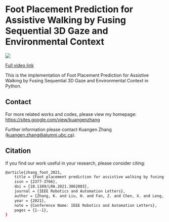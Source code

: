 # Foot Placement Prediction for Assistive Walking by Fusing Sequential 3D Gaze and Environmental Context

<kbd>
  <img src="paper_video.gif">
</kbd>

[Full video link](https://youtu.be/t6HCOTyC5Gk)

This is the implementation of Foot Placement Prediction for Assistive Walking by Fusing Sequential 3D Gaze and Environmental Context in Python.

## Contact

For more related works and codes, please view my homepage: https://sites.google.com/view/kuangenzhang

Further information please contact Kuangen Zhang (kuangen.zhang@alumni.ubc.ca).

## Citation
If you find our work useful in your research, please consider citing:
```bash
@article{zhang_foot_2021,
	title = {Foot placement prediction for assistive walking by fusing sequential {3D} gaze and environmental context},
	issn = {2377-3766},
	doi = {10.1109/LRA.2021.3062003},
	journal = {IEEE Robotics and Automation Letters},
	author = {Zhang, K. and Liu, H. and Fan, Z. and Chen, X. and Leng, Y. and Silva, C. De and Fu, C.},
	year = {2021},
	note = {Conference Name: IEEE Robotics and Automation Letters},
	pages = {1--1},
}
```
